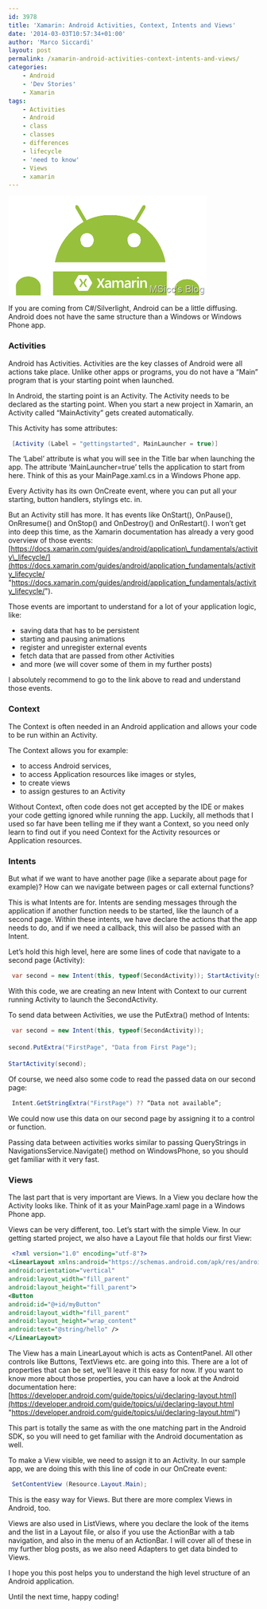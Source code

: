```yaml
---
id: 3978
title: 'Xamarin: Android Activities, Context, Intents and Views'
date: '2014-03-03T10:57:34+01:00'
author: 'Marco Siccardi'
layout: post
permalink: /xamarin-android-activities-context-intents-and-views/
categories:
    - Android
    - 'Dev Stories'
    - Xamarin
tags:
    - Activities
    - Android
    - class
    - classes
    - differences
    - lifecycle
    - 'need to know'
    - Views
    - xamarin
---
```


![xamandroid](/assets/img/2014/03/xamandroid.png "xamandroid")

If you are coming from C#/Silverlight, Android can be a little diffusing. Android does not have the same structure than a Windows or Windows Phone app.

### Activities

Android has Activities. Activities are the key classes of Android were all actions take place. Unlike other apps or programs, you do not have a “Main” program that is your starting point when launched.

In Android, the starting point is an Activity. The Activity needs to be declared as the starting point. When you start a new project in Xamarin, an Activity called “MainActivity” gets created automatically.

This Activity has some attributes:

``` csharp
 [Activity (Label = "gettingstarted", MainLauncher = true)]
```
 
The ‘Label’ attribute is what you will see in the Title bar when launching the app. The attribute ‘MainLauncher=true’ tells the application to start from here. Think of this as your MainPage.xaml.cs in a Windows Phone app.

Every Activity has its own OnCreate event, where you can put all your starting, button handlers, stylings etc. in.

But an Activity still has more. It has events like OnStart(), OnPause(), OnRresume() and OnStop() and OnDestroy() and OnRestart(). I won’t get into deep this time, as the Xamarin documentation has already a very good overview of those events: [https://docs.xamarin.com/guides/android/application\_fundamentals/activity\_lifecycle/](https://docs.xamarin.com/guides/android/application_fundamentals/activity_lifecycle/ "https://docs.xamarin.com/guides/android/application_fundamentals/activity_lifecycle/").

Those events are important to understand for a lot of your application logic, like:

- saving data that has to be persistent
- starting and pausing animations
- register and unregister external events
- fetch data that are passed from other Activities
- and more (we will cover some of them in my further posts)

I absolutely recommend to go to the link above to read and understand those events.

### Context

The Context is often needed in an Android application and allows your code to be run within an Activity.

The Context allows you for example:

- to access Android services,
- to access Application resources like images or styles,
- to create views
- to assign gestures to an Activity

Without Context, often code does not get accepted by the IDE or makes your code getting ignored while running the app. Luckily, all methods that I used so far have been telling me if they want a Context, so you need only learn to find out if you need Context for the Activity resources or Application resources.

### Intents

But what if we want to have another page (like a separate about page for example)? How can we navigate between pages or call external functions?

This is what Intents are for. Intents are sending messages through the application if another function needs to be started, like the launch of a second page. Within these intents, we have declare the actions that the app needs to do, and if we need a callback, this will also be passed with an Intent.

Let’s hold this high level, here are some lines of code that navigate to a second page (Activity):

``` csharp
 var second = new Intent(this, typeof(SecondActivity)); StartActivity(second);
```
 
With this code, we are creating an new Intent with Context to our current running Activity to launch the SecondActivity.

To send data between Activities, we use the PutExtra() method of Intents:

``` csharp
 var second = new Intent(this, typeof(SecondActivity)); 

second.PutExtra("FirstPage", "Data from First Page"); 

StartActivity(second);
```
 
Of course, we need also some code to read the passed data on our second page:

``` csharp
 Intent.GetStringExtra("FirstPage") ?? “Data not available”;
```
 
We could now use this data on our second page by assigning it to a control or function.

Passing data between activities works similar to passing QueryStrings in NavigationsService.Navigate() method on WindowsPhone, so you should get familiar with it very fast.

### Views

The last part that is very important are Views. In a View you declare how the Activity looks like. Think of it as your MainPage.xaml page in a Windows Phone app.

Views can be very different, too. Let’s start with the simple View. In our getting started project, we also have a Layout file that holds our first View:

``` xml
 <?xml version="1.0" encoding="utf-8"?>
<LinearLayout xmlns:android="https://schemas.android.com/apk/res/android"
android:orientation="vertical"
android:layout_width="fill_parent"
android:layout_height="fill_parent">
<Button
android:id="@+id/myButton"
android:layout_width="fill_parent"
android:layout_height="wrap_content"
android:text="@string/hello" />
</LinearLayout>
```
 
The View has a main LinearLayout which is acts as ContentPanel. All other controls like Buttons, TextViews etc. are going into this. There are a lot of properties that can be set, we’ll leave it this easy for now. If you want to know more about those properties, you can have a look at the Android documentation here: [https://developer.android.com/guide/topics/ui/declaring-layout.html](https://developer.android.com/guide/topics/ui/declaring-layout.html "https://developer.android.com/guide/topics/ui/declaring-layout.html")

This part is totally the same as with the one matching part in the Android SDK, so you will need to get familiar with the Android documentation as well.

To make a View visible, we need to assign it to an Activity. In our sample app, we are doing this with this line of code in our OnCreate event:

``` csharp
 SetContentView (Resource.Layout.Main);
```
 
This is the easy way for Views. But there are more complex Views in Android, too.

Views are also used in ListViews, where you declare the look of the items and the list in a Layout file, or also if you use the ActionBar with a tab navigation, and also in the menu of an ActionBar. I will cover all of these in my further blog posts, as we also need Adapters to get data binded to Views.

I hope you this post helps you to understand the high level structure of an Android application.

Until the next time, happy coding!